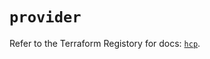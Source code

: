 # `provider`

Refer to the Terraform Registory for docs: [`hcp`](https://registry.terraform.io/providers/hashicorp/hcp/0.72.1/docs).

